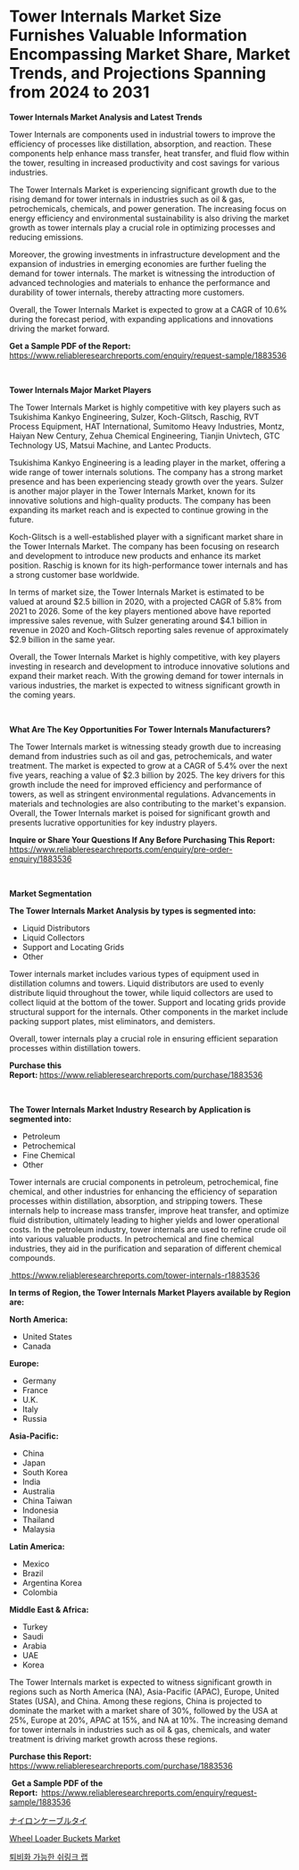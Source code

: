 <p><h1>Tower Internals Market Size Furnishes Valuable Information Encompassing Market Share, Market Trends, and Projections Spanning from 2024 to 2031</h1></p><p><strong>Tower Internals Market Analysis and Latest Trends</strong></p>
<p><p>Tower Internals are components used in industrial towers to improve the efficiency of processes like distillation, absorption, and reaction. These components help enhance mass transfer, heat transfer, and fluid flow within the tower, resulting in increased productivity and cost savings for various industries.</p><p>The Tower Internals Market is experiencing significant growth due to the rising demand for tower internals in industries such as oil & gas, petrochemicals, chemicals, and power generation. The increasing focus on energy efficiency and environmental sustainability is also driving the market growth as tower internals play a crucial role in optimizing processes and reducing emissions.</p><p>Moreover, the growing investments in infrastructure development and the expansion of industries in emerging economies are further fueling the demand for tower internals. The market is witnessing the introduction of advanced technologies and materials to enhance the performance and durability of tower internals, thereby attracting more customers.</p><p>Overall, the Tower Internals Market is expected to grow at a CAGR of 10.6% during the forecast period, with expanding applications and innovations driving the market forward.</p></p>
<p><strong>Get a Sample PDF of the Report:&nbsp;</strong> <a href="https://www.reliableresearchreports.com/enquiry/request-sample/1883536">https://www.reliableresearchreports.com/enquiry/request-sample/1883536</a></p>
<p>&nbsp;</p>
<p><strong>Tower Internals Major Market Players</strong></p>
<p><p>The Tower Internals Market is highly competitive with key players such as Tsukishima Kankyo Engineering, Sulzer, Koch-Glitsch, Raschig, RVT Process Equipment, HAT International, Sumitomo Heavy Industries, Montz, Haiyan New Century, Zehua Chemical Engineering, Tianjin Univtech, GTC Technology US, Matsui Machine, and Lantec Products.</p><p>Tsukishima Kankyo Engineering is a leading player in the market, offering a wide range of tower internals solutions. The company has a strong market presence and has been experiencing steady growth over the years. Sulzer is another major player in the Tower Internals Market, known for its innovative solutions and high-quality products. The company has been expanding its market reach and is expected to continue growing in the future.</p><p>Koch-Glitsch is a well-established player with a significant market share in the Tower Internals Market. The company has been focusing on research and development to introduce new products and enhance its market position. Raschig is known for its high-performance tower internals and has a strong customer base worldwide.</p><p>In terms of market size, the Tower Internals Market is estimated to be valued at around $2.5 billion in 2020, with a projected CAGR of 5.8% from 2021 to 2026. Some of the key players mentioned above have reported impressive sales revenue, with Sulzer generating around $4.1 billion in revenue in 2020 and Koch-Glitsch reporting sales revenue of approximately $2.9 billion in the same year.</p><p>Overall, the Tower Internals Market is highly competitive, with key players investing in research and development to introduce innovative solutions and expand their market reach. With the growing demand for tower internals in various industries, the market is expected to witness significant growth in the coming years.</p></p>
<p>&nbsp;</p>
<p><strong>What Are The Key Opportunities For Tower Internals Manufacturers?</strong></p>
<p><p>The Tower Internals market is witnessing steady growth due to increasing demand from industries such as oil and gas, petrochemicals, and water treatment. The market is expected to grow at a CAGR of 5.4% over the next five years, reaching a value of $2.3 billion by 2025. The key drivers for this growth include the need for improved efficiency and performance of towers, as well as stringent environmental regulations. Advancements in materials and technologies are also contributing to the market's expansion. Overall, the Tower Internals market is poised for significant growth and presents lucrative opportunities for key industry players.</p></p>
<p><strong>Inquire or Share Your Questions If Any Before Purchasing This Report:</strong> <a href="https://www.reliableresearchreports.com/enquiry/pre-order-enquiry/1883536">https://www.reliableresearchreports.com/enquiry/pre-order-enquiry/1883536</a></p>
<p>&nbsp;</p>
<p><strong>Market Segmentation</strong></p>
<p><strong>The Tower Internals Market Analysis by types is segmented into:</strong></p>
<p><ul><li>Liquid Distributors</li><li>Liquid Collectors</li><li>Support and Locating Grids</li><li>Other</li></ul></p>
<p><p>Tower internals market includes various types of equipment used in distillation columns and towers. Liquid distributors are used to evenly distribute liquid throughout the tower, while liquid collectors are used to collect liquid at the bottom of the tower. Support and locating grids provide structural support for the internals. Other components in the market include packing support plates, mist eliminators, and demisters.</p><p>Overall, tower internals play a crucial role in ensuring efficient separation processes within distillation towers.</p></p>
<p><strong>Purchase this Report:&nbsp;</strong><a href="https://www.reliableresearchreports.com/purchase/1883536">https://www.reliableresearchreports.com/purchase/1883536</a></p>
<p>&nbsp;</p>
<p><strong>The Tower Internals Market Industry Research by Application is segmented into:</strong></p>
<p><ul><li>Petroleum</li><li>Petrochemical</li><li>Fine Chemical</li><li>Other</li></ul></p>
<p><p>Tower internals are crucial components in petroleum, petrochemical, fine chemical, and other industries for enhancing the efficiency of separation processes within distillation, absorption, and stripping towers. These internals help to increase mass transfer, improve heat transfer, and optimize fluid distribution, ultimately leading to higher yields and lower operational costs. In the petroleum industry, tower internals are used to refine crude oil into various valuable products. In petrochemical and fine chemical industries, they aid in the purification and separation of different chemical compounds.</p></p>
<p><a href="https://www.reliableresearchreports.com/tower-internals-r1883536">&nbsp;https://www.reliableresearchreports.com/tower-internals-r1883536</a></p>
<p><strong>In terms of Region, the Tower Internals Market Players available by Region are:</strong></p>
<p>
    <p> <strong> North America: </strong>
        <ul>
            <li>United States</li>
            <li>Canada</li>
        </ul>
        </p> 
    <p> <strong> Europe: </strong>
        <ul>
            <li>Germany</li>
            <li>France</li>
            <li>U.K.</li>
            <li>Italy</li>
            <li>Russia</li>
        </ul>
        </p> 
    <p> <strong> Asia-Pacific: </strong>
        <ul>
            <li>China</li>
            <li>Japan</li>
            <li>South Korea</li>
            <li>India</li>
            <li>Australia</li>
            <li>China Taiwan</li>
            <li>Indonesia</li>
            <li>Thailand</li>
            <li>Malaysia</li>
        </ul>
        </p> 
    <p> <strong> Latin America: </strong>
        <ul>
            <li>Mexico</li>
            <li>Brazil</li>
            <li>Argentina Korea</li>
            <li>Colombia</li>
        </ul>
        </p> 
    <p> <strong> Middle East & Africa: </strong>
        <ul>
            <li>Turkey</li>
            <li>Saudi</li>
            <li>Arabia</li>
            <li>UAE</li>
            <li>Korea</li>
        </ul>
    </p>
    </p>
<p><p>The Tower Internals market is expected to witness significant growth in regions such as North America (NA), Asia-Pacific (APAC), Europe, United States (USA), and China. Among these regions, China is projected to dominate the market with a market share of 30%, followed by the USA at 25%, Europe at 20%, APAC at 15%, and NA at 10%. The increasing demand for tower internals in industries such as oil & gas, chemicals, and water treatment is driving market growth across these regions.</p></p>
<p><strong>Purchase this Report: </strong><a href="https://www.reliableresearchreports.com/purchase/1883536">https://www.reliableresearchreports.com/purchase/1883536</a></p>
<p>&nbsp;<strong>Get a Sample PDF of the Report:&nbsp;&nbsp;</strong><a href="https://www.reliableresearchreports.com/enquiry/request-sample/1883536">https://www.reliableresearchreports.com/enquiry/request-sample/1883536</a></p>
<p><strong></strong></p>
<p><p><a href="https://github.com/ksxzwxabcuynh011/Market-Research-Report-List-1/blob/main/165652129011.md">ナイロンケーブルタイ</a></p><p><a href="https://github.com/BryceTownsendr/Market-Research-Report-List-4/blob/main/wheel-loader-buckets-market.md">Wheel Loader Buckets Market</a></p><p><a href="https://github.com/xvz497517413/Market-Research-Report-List-1/blob/main/230714926683.md">퇴비화 가능한 쉬링크 랩</a></p></p>